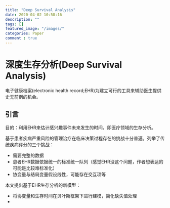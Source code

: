 ```yaml
---
title: "Deep Survival Analysis"
date: 2020-04-02 10:58:16
description: ""
tags: []
featured_image: "/images/"
categories: Paper
comment : true
---
```


# 深度生存分析(Deep Survival Analysis)
电子健康档案(electronic health record;EHR)为建立可行的工具来辅助医生提供史无前例的机会。

## 引言
目的：利用EHR来估计感兴趣事件未来发生的时间，即医疗领域的生存分析。

基于患者疾病严重风险的管理治疗在临床决策过程存在的挑战十分普遍。列举了传统疾病评分的三个挑战：
- 需要完整的数据
- 患者EHR数据依据统一的标准统一队列（感觉EHR没这个问题，作者想表达的可能是比较难标准化）
- 协变量与结局变量假设线性，可能存在交互项等

本文提出基于EHR生存分析的新模型：
- 将协变量和生存时间在贝叶斯框架下进行建模，简化缺失值处理
- 
